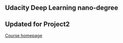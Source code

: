 ## Udacity Deep Learning nano-degree ##

## Updated for Project2 ##

[Course homepage](https://classroom.udacity.com/nanodegrees/nd101/syllabus?activePartKey=2a9dba0b-28eb-4b0e-acfa-bdcf35680d90)

